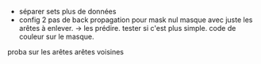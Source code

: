 - séparer sets
plus de données
- config 2
pas de back propagation pour mask nul
masque avec juste les arêtes à enlever. -> les prédire.
tester si c'est plus simple.
code de couleur sur le masque.


proba sur les arêtes
arêtes voisines 

